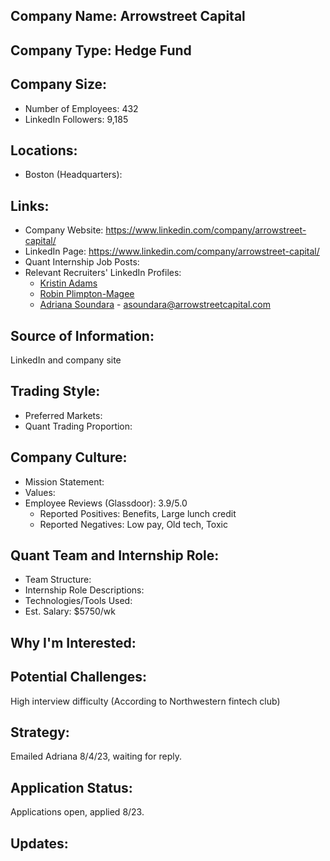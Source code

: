 ## Company Name: Arrowstreet Capital

## Company Type: Hedge Fund

## Company Size:
- Number of Employees: 432
- LinkedIn Followers: 9,185

## Locations:
- Boston (Headquarters): 

## Links:
- Company Website: https://www.linkedin.com/company/arrowstreet-capital/
- LinkedIn Page: https://www.linkedin.com/company/arrowstreet-capital/
- Quant Internship Job Posts: 
- Relevant Recruiters' LinkedIn Profiles: 
  - [Kristin Adams](https://www.linkedin.com/in/kristin-adams-74573269/)
  - [Robin Plimpton-Magee](https://www.linkedin.com/in/robin-plimpton-magee-754a257/)
  - [Adriana Soundara](https://www.linkedin.com/in/adriana-soundara-m-s-hr-3800495/) - asoundara@arrowstreetcapital.com

## Source of Information:
LinkedIn and company site

## Trading Style:
- Preferred Markets: 
- Quant Trading Proportion: 

## Company Culture:
- Mission Statement: 
- Values: 
- Employee Reviews (Glassdoor): 3.9/5.0
  - Reported Positives: Benefits, Large lunch credit
  - Reported Negatives: Low pay, Old tech, Toxic

## Quant Team and Internship Role:
- Team Structure: 
- Internship Role Descriptions: 
- Technologies/Tools Used: 
- Est. Salary: $5750/wk

## Why I'm Interested:

## Potential Challenges: 
High interview difficulty (According to Northwestern fintech club)

## Strategy:
Emailed Adriana 8/4/23, waiting for reply.

## Application Status:
Applications open, applied 8/23.

## Updates:
